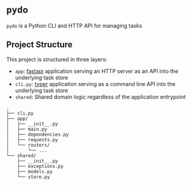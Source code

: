 # `pydo`

`pydo` is a Python CLI and HTTP API for managing tasks

## Project Structure

This project is structured in three layers:

- `app`: [fastapi](https://fastapi.tiangolo.com/) application serving an HTTP server as an API into the underlying task store
- `cli.py`: [typer](https://typer.tiangolo.com/) application serving as a command line API into the underlying task store
- `shared`: Shared domain logic regardless of the application entrypoint

```
.
├── cli.py
├── app/
│   ├── __init__.py
│   ├── main.py
│   ├── dependencies.py
│   ├── requests.py
│   └── routers/
│       └── ...
└── shared/
    ├── __init__.py
    ├── exceptions.py
    ├── models.py
    └── store.py
```